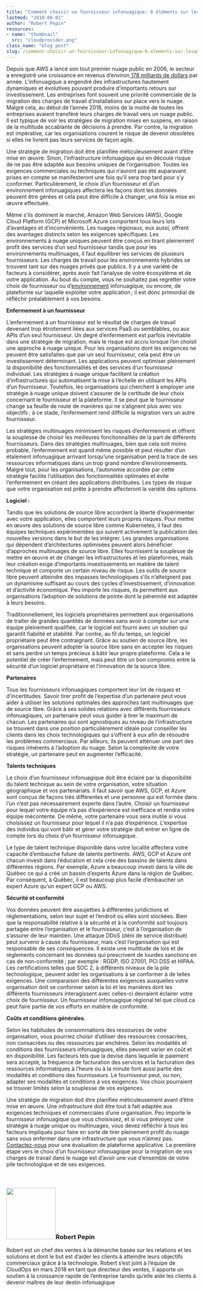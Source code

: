 ```yaml
---
title: "Comment choisir un fournisseur infonuagique: 6 éléments sur lesquels se concentrer lors de la migration vers un nuage"
lastmod: "2018-08-01"
author: "Robert Pepin"
resources:
- name: "thumbnail"
  src: "cloudprovider.png"
class_name: "blog post"
slug: /comment-choisir-un-fournisseur-infonuagique-6-elements-sur-lesquels-se-concentrer-lors-de-la-migration-vers-un-nuage
---
```


<p><span style="font-weight: 400;">Depuis que AWS a lancé son tout premier nuage public en 2006, le secteur a enregistré une croissance en revenus d’environ</span><a href="https://www.forrester.com/report/Predictions+2018+Cloud+Computing+Accelerates+Enterprise+Transformation+Everywhere/-/E-RES139611"> <span style="font-weight: 400;">178 milliards de dollars</span></a> <span style="font-weight: 400;">par année.</span><span style="font-weight: 400;"> L’infonuagique a engendré des infrastructures hautement dynamiques et évolutives pouvant produire d’importants retours sur investissement. Les entreprises font souvent une priorité commerciale de la migration des charges de travail d’installations sur place vers le nuage. Malgré cela, au début de l’année&nbsp;2018, moins de la moitié de toutes les entreprises avaient transféré leurs charges de travail vers un nuage public. Il est typique de voir les stratégies de migration mises en suspens, en raison de la multitude accablante de décisions à prendre. Par contre, la migration est impérative, car les organisations courent le risque de devenir obsolètes si elles ne livrent pas leurs services de façon agile. </span></p><p><span style="font-weight: 400;">Une stratégie de migration doit être planifiée méticuleusement avant d’être mise en œuvre. Sinon, l’infrastructure infonuagique qui en découle risque de ne pas être adaptée aux besoins uniques de l’organisation. Toutes les exigences commerciales ou techniques qui n’auront pas été auparavant prises en compte se manifesteront une fois qu’il sera trop tard pour s’y conformer. Particulièrement, le choix d’un fournisseur et d’un environnement infonuagiques affectera les façons dont les données peuvent être gérées et cela peut être difficile à changer, une fois la mise en œuvre effectuée.</span></p><p><span style="font-weight: 400;">Même s’ils dominent le marché, Amazon Web Services (AWS), Google Cloud Platform (GCP) et Microsoft Azure comportent tous leurs lots d’avantages et d’inconvénients. Les nuages régionaux, eux aussi, offrent des avantages distincts selon les exigences spécifiques. Les environnements à nuage uniques peuvent être conçus en tirant pleinement profit des services d’un seul fournisseur tandis que pour les environnements multinuages, il faut équilibrer les services de plusieurs fournisseurs. Les charges de travail pour les environnements hybrides se trouvent tant sur des nuages privés que publics. Il y a une variété de facteurs à considérer, après avoir fait l’analyse de votre écosystème et de votre application. Au bout du compte, vous ne souhaitez pas regretter votre choix de fournisseur ou d’</span><a href="https://www.stratoscale.com/blog/it-leadership/cloud-clouds-choose-single-multi-cloud-approach/"><span style="font-weight: 400;">environnement</span></a> <span style="font-weight: 400;">infonuagique, ou encore, de plateforme sur laquelle exploiter votre application ; il est donc primordial de réfléchir préalablement à vos besoins.</span></p><p><b>Enfermement à un fournisseur</b></p><p><span style="font-weight: 400;">L’enfermement à un fournisseur est le résultat de charges de travail devenant trop étroitement liées aux services PaaS ou semblables, ou aux APIs d’un seul fournisseur. Un degré d’enfermement est parfois inévitable dans une stratégie de migration, mais le risque est accru lorsque l’on choisit une approche à nuage unique. Pour les organisations dont les exigences ne peuvent être satisfaites que par un seul fournisseur, cela peut être un investissement déterminant. Les applications peuvent optimiser pleinement la disponibilité des fonctionnalités et des services d’un fournisseur individuel. Les stratégies à nuage unique facilitent la création d’infrastructures qui automatisent la mise à l’échelle en utilisant les APIs d’un fournisseur. Toutefois, les organisations qui cherchent à employer une stratégie à nuage unique doivent s’assurer de la certitude de leur choix concernant le fournisseur et la plateforme. Il se peut que le fournisseur change sa feuille de route de manières qui ne s’alignent plus avec vos objectifs ; à ce stade, l’enfermement rend difficile la migration vers un autre fournisseur. </span></p><p><span style="font-weight: 400;">Les stratégies multinuages minimisent les risques d’enfermement et offrent la souplesse de choisir les meilleures fonctionnalités de la part de différents fournisseurs. Dans des stratégies multinuages, bien que cela soit moins probable, l’enfermement est quand même possible et peut résulter d’un étalement infonuagique arrivant lorsqu’une organisation perd la trace de ses ressources informatiques dans un trop grand nombre d’environnements. Malgré tout, pour les organisations, l’autonomie accordée par cette stratégie facilite l’utilisation des fonctionnalités optimales et évite l’enfermement en créant des applications distribuées. Les types de risque que votre organisation est prête à prendre affecteront la variété des options.</span></p><p><b>Logiciel&nbsp;:</b></p><p><span style="font-weight: 400;">Tandis que les solutions de source libre accordent la liberté d’expérimenter avec votre application, elles comportent leurs propres risques. Pour mettre en œuvre des solutions de source libre comme Kubernetes, il faut des équipes techniques expérimentées qui suivent activement la publication des nouvelles versions dans le but de les intégrer. Les grandes organisations qui dépendent d’architectures optimisées peuvent alors bénéficier d’approches multinuages de source libre. Elles fournissent la souplesse de mettre en œuvre et de changer les infrastructures et les plateformes, mais leur création exige d’importants investissements en matière de talent technique et comporte un certain niveau de risque. Les outils de source libre peuvent atteindre des impasses technologiques s’ils n’atteignent pas un dynamisme suffisant au cours des cycles d’investissement, d’innovation et d’activité économique. Peu importe les risques, ils permettent aux organisations l’adoption de solutions de pointe dont la pérennité est adaptée à leurs besoins. </span></p><p>Traditionnellement, les logiciels propriétaires permettent aux organisations de traiter de grandes quantités de données sans avoir à compter sur une équipe pleinement qualifiée, car le logiciel est fourni avec un soutien qui garantit fiabilité et stabilité. Par contre, au fil du temps, un logiciel propriétaire peut être contraignant. Grâce au soutien de source libre, les organisations peuvent adopter la source libre sans en accepter les risques et sans perdre un temps précieux à bâtir leur propre plateforme. Cela a le potentiel de créer l’enfermement, mais peut être un bon compromis entre la sécurité d’un logiciel propriétaire et l’innovation de la source libre.</p><p><b>Partenaires</b></p><p><span style="font-weight: 400;">Tous les fournisseurs infonuagiques comportent leur lot de risques et d’incertitudes. Savoir tirer profit de l’expertise d’un partenaire peut vous aider à utiliser les solutions optimales des approches tant multinuages que de source libre. Grâce à ses solides relations avec différents fournisseurs infonuagiques, un partenaire peut vous guider à tirer le maximum de chacun. Les partenaires qui sont agnostiques au niveau de l’infrastructure se trouvent dans une position particulièrement idéale pour conseiller les clients dans les choix technologiques qui s’offrent à eux afin de résoudre les problèmes commerciaux. Par ailleurs, ils peuvent atténuer une part des risques inhérents à l’adoption du nuage. Selon la complexité de votre stratégie, un partenaire peut en augmenter l’efficacité.</span></p><p><b>Talents techniques</b></p><p><span style="font-weight: 400;">Le choix d’un fournisseur infonuagique doit être éclairé par la disponibilité du talent technique au sein de votre organisation, votre situation géographique et vos partenariats. Il faut savoir que AWS, GCP, et Azure sont conçus de façons très différentes et une personne qui est formée dans l’un n’est pas nécessairement experte dans l’autre. Choisir un fournisseur pour lequel votre équipe n’a pas d’expérience est inefficace et rendra votre équipe mécontente. De même, votre partenaire vous sera inutile si vous choisissez un fournisseur pour lequel il n’a pas d’expérience. L’expertise des individus qui vont bâtir et gérer votre stratégie doit entrer en ligne de compte lors du choix d’un fournisseur infonuagique. </span></p><p><span style="font-weight: 400;">Le type de talent technique disponible dans votre localité affectera votre capacité d’embauche future de talents pertinents. AWS, GCP et Azure ont chacun investi dans l’éducation et cela crée des bassins de talents dans différentes régions. Par exemple, Azure a beaucoup investi dans la ville de Québec ce qui a créé un bassin d’experts Azure dans la région de Québec. Par conséquent, à Québec, il est beaucoup plus facile d’embaucher un expert Azure qu’un expert GCP ou AWS. </span></p><p><b>Sécurité et conformité</b></p><p><span style="font-weight: 400;">Vos données peuvent être assujetties à différentes juridictions et réglementations, selon leur sujet et l’endroit où elles sont stockées. Bien que la responsabilité relative à la sécurité et à la conformité soit toujours partagée entre l’organisation et le fournisseur, c’est à l’organisation de s’assurer de leur maintien. Une attaque DDoS (déni de service distribué) peut survenir à cause du fournisseur, mais c’est l’organisation qui est responsable de ses conséquences. Il existe une multitude de lois et de règlements concernant les données qui prescrivent de lourdes sanctions en cas de non-conformité ; par exemple&nbsp;: RGDP, ISO&nbsp;27001, PCI DSS et HIPAA. Les certifications telles que SOC&nbsp;2, à différents niveaux de la pile technologique, peuvent aider les organisations à se conformer à de telles exigences. Une comparaison des différentes exigences auxquelles votre organisation doit se conformer selon la loi et les manières dont les différents fournisseurs interagissent avec celles-ci devraient éclairer votre choix de fournisseur. Un fournisseur infonuagique régional tel que cloud.ca peut faire partie de vos efforts en matière de conformité.</span></p><p><b>Coûts et conditions générales.</b></p><p><span style="font-weight: 400;">Selon les habitudes de consommations des ressources de votre organisation, vous pourriez choisir d’utiliser des ressources consacrées, non consacrées ou des ressources par enchères. Selon les modalités et conditions des fournisseurs infonuagiques, elles peuvent varier en coût et en disponibilité. Les facteurs tels que la devise dans laquelle le paiement sera accepté, la fréquence de facturation des services et la facturation des ressources informatiques à l’heure ou à la minute font aussi partie des modalités et conditions des fournisseurs. Le fournisseur peut, ou non, adapter ses modalités et conditions à vos exigences. Vos choix pourraient se trouver limités selon la souplesse de vos exigences.</span></p><p><span style="font-weight: 400;">Une stratégie de migration doit être planifiée méticuleusement avant d’être mise en œuvre. Une infrastructure doit être tout à fait adaptée aux exigences techniques et commerciales d’une organisation. Peu importe le fournisseur infonuagique que vous choisissez, et si vous prévoyez une stratégie à nuage unique ou multinuages, vous devez réfléchir à tous les facteurs impliqués pour faire en sorte de tirer pleinement profit du nuage sans vous enfermer dans une infrastructure que vous n’aimez pas. </span><a href="mailto:info@cloudops.com"><span style="font-weight: 400;">Contactez-nous</span></a><span style="font-weight: 400;"> pour une évaluation de plateforme applicative. La première étape vers le choix d’un fournisseur infonuagique pour la migration de vos charges de travail dans le nuage est d’avoir une vue d’ensemble de votre pile technologique et de ses exigences.</span></p><p>&nbsp;</p><h3><img class="size-full wp-image-749 alignleft" title="Robert Pepin" src="/images/blog/post/0-1.jpg" alt="" width="130" height="135">Robert Pepin</h3><p>Robert est un chef des ventes à la démarche basée sur les relations et les solutions et dont le but est d’aider les clients à atteindre leurs objectifs commerciaux grâce à la technologie. Robert s’est joint à l’équipe de CloudOps en mars 2018 en tant que directeur des ventes, il apporte un soutien à la croissance rapide de l’entreprise tandis qu’elle aide les clients à devenir maîtres de leur destin infonuagique</p>